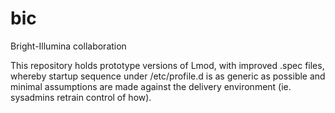 # bic
Bright-Illumina collaboration

This repository holds prototype versions of Lmod, with improved .spec files,
whereby startup sequence under /etc/profile.d is as generic as possible and
minimal assumptions are made against the delivery environment (ie. sysadmins retrain control of how).
